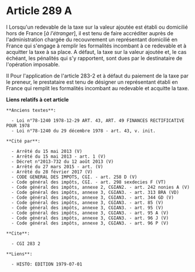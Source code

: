 # Article 289 A

I  Lorsqu'un redevable de la taxe sur la valeur ajoutée est établi ou domicilié hors de France [*à l'étranger*], il est tenu
de faire accréditer auprès de l'administration chargée du recouvrement un représentant domicilié en France qui s'engage à
remplir les formalités incombant à ce redevable et à acquitter la taxe à sa place. A défaut, la taxe sur la valeur ajoutée
et, le cas échéant, les pénalités qui s'y rapportent, sont dues par le destinataire de l'opération imposable.

II  Pour l'application de l'article 283-2 et à défaut du paiement de la taxe par le preneur, le prestataire est tenu de
désigner un représentant établi en France qui remplit les formalités incombant au redevable et acquitte la taxe.

**Liens relatifs à cet article**

	**Anciens textes**:

	  - Loi n°78-1240 1978-12-29 ART. 43, ART. 49 FINANCES RECTIFICATIVE POUR 1978
	  - Loi n°78-1240 du 29 décembre 1978 - art. 43, v. init.

	**Cité par**:

	  - Arrêté du 15 mai 2013 (V)
	  - Arrêté du 15 mai 2013 - art. 1 (V)
	  - Décret n°2013-732 du 12 août 2013 (V)
	  - Arrêté du 27 mars 2015 - art. (V)
	  - Arrêté du 28 février 2017 (V)
	  - CODE GENERAL DES IMPOTS, CGI. - art. 258 D (V)
	  - Code général des impôts, CGI. - art. 298 sexdecies F (VT)
	  - Code général des impôts, annexe 2, CGIAN2. - art. 242 nonies A (V)
	  - Code général des impôts, annexe 3, CGIAN3. - art. 313 BRA (VD)
	  - Code général des impôts, annexe 3, CGIAN3. - art. 344 GD (V)
	  - Code général des impôts, annexe 3, CGIAN3. - art. 85 (V)
	  - Code général des impôts, annexe 3, CGIAN3. - art. 95 (V)
	  - Code général des impôts, annexe 3, CGIAN3. - art. 95 A (V)
	  - Code général des impôts, annexe 3, CGIAN3. - art. 96 J (V)
	  - Code général des impôts, annexe 3, CGIAN3. - art. 96 P (V)

	**Cite**:

	  - CGI 283 2

	**Liens**:

	  - HISTO: EDITION 1979-07-01
